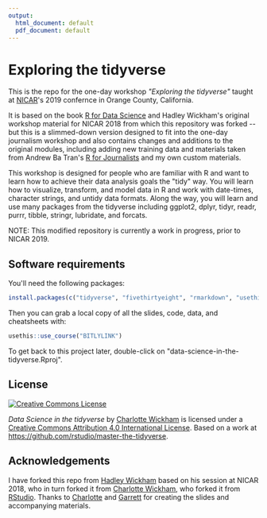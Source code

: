 ```yaml
---
output:
  html_document: default
  pdf_document: default
---
```

# Exploring the tidyverse

This is the repo for the one-day workshop *"Exploring the tidyverse"* taught at [NICAR](https://www.ire.org/conferences/nicar-2019/)'s 2019 confernce in Orange County, California.

It is based on the book [R for Data Science](http://r4ds.had.co.nz/) and Hadley Wickham's original workshop material for NICAR 2018 from which this repository was forked -- but this is a slimmed-down version designed to fit into the one-day journalism workshop and also contains changes and additions to the original modules, including adding new training data and materials taken from Andrew Ba Tran's [R for Journalists](https://learn.r-journalism.com/en/) and my own custom materials.

This workshop is designed for people who are familiar with R and want to learn how to achieve their data analysis goals the "tidy" way. You will learn how to visualize, transform, and model data in R and work with date-times, character strings, and untidy data formats. Along the way, you will learn and use many packages from the tidyverse including ggplot2, dplyr, tidyr, readr, purrr, tibble, stringr, lubridate, and forcats.

NOTE: This modified repository is currently a work in progress, prior to NICAR 2019.


## Software requirements

You'll need the following packages:

```R
install.packages(c("tidyverse", "fivethirtyeight", "rmarkdown", "usethis"))
```

Then you can grab a local copy of all the slides, code, data, and cheatsheets with:

```R
usethis::use_course("BITLYLINK")
```

To get back to this project later, double-click on "data-science-in-the-tidyverse.Rproj".

## License

<a rel="license" href="http://creativecommons.org/licenses/by/4.0/"><img alt="Creative Commons License" style="border-width:0" src="https://i.creativecommons.org/l/by/4.0/88x31.png" /></a>

<span xmlns:dct="http://purl.org/dc/terms/" property="dct:title">*Data Science in the tidyverse*</span> by <a xmlns:cc="http://creativecommons.org/ns#" href="https://github.com/cwickham/data-science-in-the-tidyverse" property="cc:attributionName" rel="cc:attributionURL">Charlotte Wickham</a> is licensed under a <a rel="license" href="http://creativecommons.org/licenses/by/4.0/">Creative Commons Attribution 4.0 International License</a>.  Based on a work at <a xmlns:dct="http://purl.org/dc/terms/" href="https://github.com/rstudio/master-the-tidyverse" rel="dct:source">https://github.com/rstudio/master-the-tidyverse</a>.

## Acknowledgements

I have forked this repo from [Hadley Wickham](https://github.com/hadley/data-science-in-tidyverse) based on his session at NICAR 2018, who in turn forked it from [Charlotte Wickham](https://github.com/cwickham/data-science-in-tidyverse), who forked it from [RStudio](https://github.com/rstudio/master-the-tidyverse). Thanks to [Charlotte](http://cwick.co.nz) and [Garrett](https://github.com/garrettgman) for creating the slides and accompanying materials.